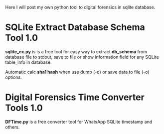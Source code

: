 Here I will post my own python tool to digital forensics in sqlite database.


# SQLite Extract Database Schema Tool 1.0

  <b>sqlite_ex.py</b> is is a free tool for
  easy way to extract <b>db_schema</b> from database file to stdout, save to file or show information field for any SQLite table_info
  in database.
  
  Automatic calc <b>sha1 hash</b> when use dump (-d) or save data to file (-o) options.

# Digital Forensics Time Converter Tools 1.0

  <b>DFTime.py</b> is a free converter tool for WhatsApp SQLite timestamp and others.
